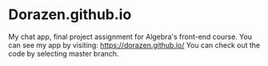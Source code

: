 # Dorazen.github.io
My chat app, final project assignment for Algebra's front-end course. 
You can see my app by visiting: https://dorazen.github.io/ 
You can check out the code by selecting master branch.
